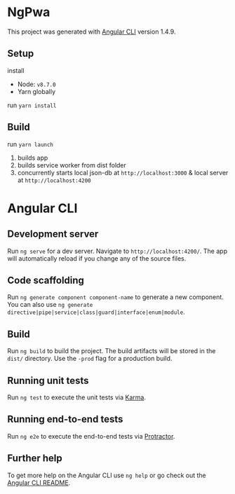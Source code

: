 # NgPwa

This project was generated with [Angular CLI](https://github.com/angular/angular-cli) version 1.4.9.

## Setup

install

- Node: `v8.7.0`
- Yarn globally

run `yarn install`

## Build
run `yarn launch`

1. builds app
1. builds service worker from dist folder
1. concurrently starts local json-db at `http://localhost:3000` & local server at `http://localhost:4200`

# Angular CLI
## Development server

Run `ng serve` for a dev server. Navigate to `http://localhost:4200/`. The app will automatically reload if you change any of the source files.

## Code scaffolding

Run `ng generate component component-name` to generate a new component. You can also use `ng generate directive|pipe|service|class|guard|interface|enum|module`.

## Build

Run `ng build` to build the project. The build artifacts will be stored in the `dist/` directory. Use the `-prod` flag for a production build.

## Running unit tests

Run `ng test` to execute the unit tests via [Karma](https://karma-runner.github.io).

## Running end-to-end tests

Run `ng e2e` to execute the end-to-end tests via [Protractor](http://www.protractortest.org/).

## Further help

To get more help on the Angular CLI use `ng help` or go check out the [Angular CLI README](https://github.com/angular/angular-cli/blob/master/README.md).
